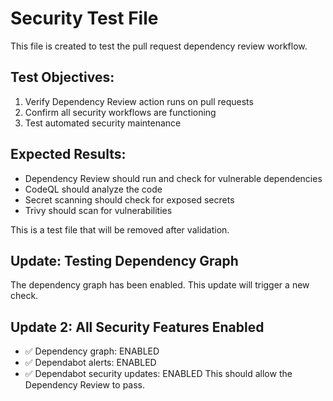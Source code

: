 # Security Test File

This file is created to test the pull request dependency review workflow.

## Test Objectives:
1. Verify Dependency Review action runs on pull requests
2. Confirm all security workflows are functioning
3. Test automated security maintenance

## Expected Results:
- Dependency Review should run and check for vulnerable dependencies
- CodeQL should analyze the code
- Secret scanning should check for exposed secrets
- Trivy should scan for vulnerabilities

This is a test file that will be removed after validation.

## Update: Testing Dependency Graph
The dependency graph has been enabled. This update will trigger a new check.

## Update 2: All Security Features Enabled
- ✅ Dependency graph: ENABLED
- ✅ Dependabot alerts: ENABLED  
- ✅ Dependabot security updates: ENABLED
This should allow the Dependency Review to pass.